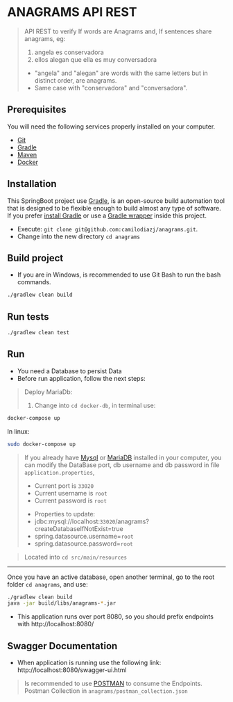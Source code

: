 # ANAGRAMS API REST

> API REST to verify If words are Anagrams and, If sentences share anagrams, eg:  
> 1. angela es conservadora
> 2. ellos alegan que ella es muy conversadora
> - "angela" and "alegan" are words with the same letters but in distinct order, are anagrams.
> - Same case with "conservadora" and "conversadora".

## Prerequisites

You will need the following services properly installed on your computer.

* [Git](http://git-scm.com/)
* [Gradle](https://gradle.org)
* [Maven](https://maven.apache.org/)
* [Docker](https://docs.docker.com/)

## Installation

This SpringBoot project use [Gradle](http://www.gradle.org), 
is an open-source build automation tool that is designed to be flexible enough to build almost any type of software.
If you prefer [install Gradle](http://www.gradle.org/installation) or use a [Gradle wrapper](http://www.gradle.org/docs/current/userguide/gradle_wrapper.html) inside this project.

* Execute: `git clone git@github.com:camilodiazj/anagrams.git`.
* Change into the new directory `cd anagrams`

## Build project
* If you are in Windows, is recommended to use Git Bash to run the bash commands.

```bash
./gradlew clean build 
```

## Run tests

```bash
./gradlew clean test
```

## Run
- You need a Database to persist Data
- Before run application, follow the next steps:
> Deploy MariaDb:
> 1. Change into `cd docker-db`, in terminal use:
```bash
docker-compose up
```
In linux:
```bash
sudo docker-compose up
```

> If you already have [Mysql](https://www.mysql.com/) or [MariaDB](https://mariadb.org/) installed in
your computer, you can modify the DataBase port, db username and db password in file `application.properties`,
>  * Current port is `33020`
>  * Current username is `root`
>  * Current password is `root`
>  - Properties to update: 
>  - jdbc:mysql://localhost:`33020`/anagrams?createDatabaseIfNotExist=true 
>  - spring.datasource.username=`root`
>  - spring.datasource.password=`root`

> Located into `cd src/main/resources`

---
Once you have an active database, open another terminal, go to the root folder `cd anagrams`, and use:

```bash
./gradlew clean build
java -jar build/libs/anagrams-*.jar
```

* This application runs over port 8080, so you should prefix endpoints with http://localhost:8080/
## Swagger Documentation
* When application is running use the following link:
http://localhost:8080/swagger-ui.html

> Is recommended to use [POSTMAN](https://www.postman.com/) to consume the Endpoints.
> Postman Collection in `anagrams/postman_collection.json`  
